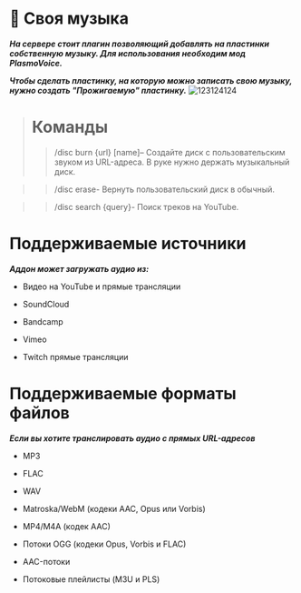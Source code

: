 # 🪩 Своя музыка
___На сервере стоит плагин позволяющий добавлять на пластинки собственную музыку. Для использования необходим мод PlasmoVoice.___

___Чтобы сделать пластинку, на которую можно записать свою музыку, нужно создать "Прожигаемую" пластинку.___
![123124124](https://sculmix.gitbook.io/~gitbook/image?url=https%3A%2F%2F1316437794-files.gitbook.io%2F~%2Ffiles%2Fv0%2Fb%2Fgitbook-x-prod.appspot.com%2Fo%2Fspaces%252F6KIFCvpJg8p9J7FpIkBA%252Fuploads%252FeA1XOS9sLbzG6HyfDcRd%252Fimage.png%3Falt%3Dmedia%26token%3D8f3c70d4-86aa-43ca-8ded-b0b2489faff1&width=768&dpr=1&quality=100&sign=8cd7f830&sv=1)
># Команды
>>/disc burn {url} [name]– Создайте диск с пользовательским звуком из URL-адреса. В руке нужно держать музыкальный диск.

>>/disc erase- Вернуть пользовательский диск в обычный.

>>/disc search {query}- Поиск треков на YouTube.

# Поддерживаемые источники

___Аддон может загружать аудио из:___

- Видео на YouTube и прямые трансляции

- SoundCloud

- Bandcamp

- Vimeo

- Twitch прямые трансляции

# Поддерживаемые форматы файлов
___Если вы хотите транслировать аудио с прямых URL-адресов___

- MP3

- FLAC

- WAV

- Matroska/WebM (кодеки AAC, Opus или Vorbis)

- MP4/M4A (кодек AAC)

- Потоки OGG (кодеки Opus, Vorbis и FLAC)

- AAC-потоки

- Потоковые плейлисты (M3U и PLS)